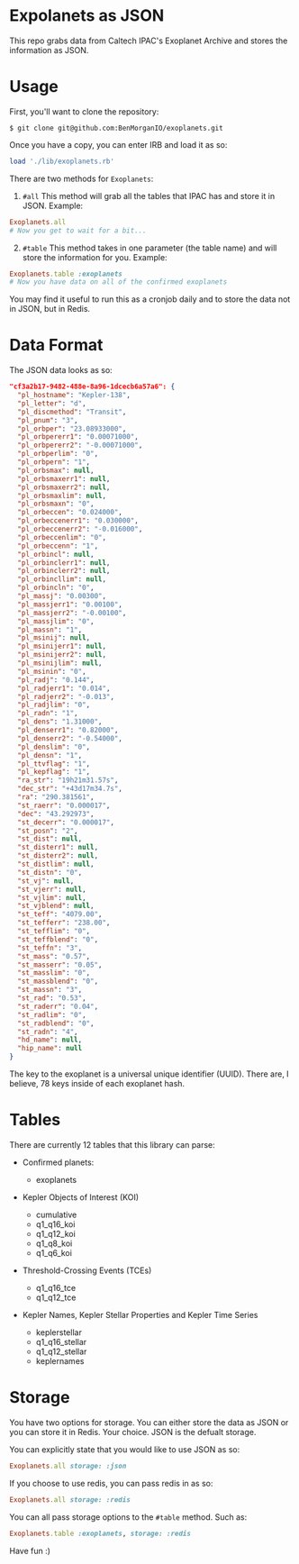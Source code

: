 # Expolanets as JSON

This repo grabs data from Caltech IPAC's Exoplanet Archive and stores the information as JSON.

# Usage

First, you'll want to clone the repository:

```shell
$ git clone git@github.com:BenMorganIO/exoplanets.git
```

Once you have a copy, you can enter IRB and load it as so:

```ruby
load './lib/exoplanets.rb'
```

There are two methods for `Exoplanets`:

1. `#all`
  This method will grab all the tables that IPAC has and store it in JSON. Example:

  ```ruby
  Exoplanets.all
  # Now you get to wait for a bit...
  ```
2. `#table`
  This method takes in one parameter (the table name) and will store the information for you. Example:

  ```ruby
  Exoplanets.table :exoplanets
  # Now you have data on all of the confirmed exoplanets
  ```

You may find it useful to run this as a cronjob daily and to store the data not in JSON, but in Redis.

# Data Format

The JSON data looks as so:

```json
"cf3a2b17-9482-488e-8a96-1dcecb6a57a6": {
  "pl_hostname": "Kepler-138",
  "pl_letter": "d",
  "pl_discmethod": "Transit",
  "pl_pnum": "3",
  "pl_orbper": "23.08933000",
  "pl_orbpererr1": "0.00071000",
  "pl_orbpererr2": "-0.00071000",
  "pl_orbperlim": "0",
  "pl_orbpern": "1",
  "pl_orbsmax": null,
  "pl_orbsmaxerr1": null,
  "pl_orbsmaxerr2": null,
  "pl_orbsmaxlim": null,
  "pl_orbsmaxn": "0",
  "pl_orbeccen": "0.024000",
  "pl_orbeccenerr1": "0.030000",
  "pl_orbeccenerr2": "-0.016000",
  "pl_orbeccenlim": "0",
  "pl_orbeccenn": "1",
  "pl_orbincl": null,
  "pl_orbinclerr1": null,
  "pl_orbinclerr2": null,
  "pl_orbincllim": null,
  "pl_orbincln": "0",
  "pl_massj": "0.00300",
  "pl_massjerr1": "0.00100",
  "pl_massjerr2": "-0.00100",
  "pl_massjlim": "0",
  "pl_massn": "1",
  "pl_msinij": null,
  "pl_msinijerr1": null,
  "pl_msinijerr2": null,
  "pl_msinijlim": null,
  "pl_msinin": "0",
  "pl_radj": "0.144",
  "pl_radjerr1": "0.014",
  "pl_radjerr2": "-0.013",
  "pl_radjlim": "0",
  "pl_radn": "1",
  "pl_dens": "1.31000",
  "pl_denserr1": "0.82000",
  "pl_denserr2": "-0.54000",
  "pl_denslim": "0",
  "pl_densn": "1",
  "pl_ttvflag": "1",
  "pl_kepflag": "1",
  "ra_str": "19h21m31.57s",
  "dec_str": "+43d17m34.7s",
  "ra": "290.381561",
  "st_raerr": "0.000017",
  "dec": "43.292973",
  "st_decerr": "0.000017",
  "st_posn": "2",
  "st_dist": null,
  "st_disterr1": null,
  "st_disterr2": null,
  "st_distlim": null,
  "st_distn": "0",
  "st_vj": null,
  "st_vjerr": null,
  "st_vjlim": null,
  "st_vjblend": null,
  "st_teff": "4079.00",
  "st_tefferr": "238.00",
  "st_tefflim": "0",
  "st_teffblend": "0",
  "st_teffn": "3",
  "st_mass": "0.57",
  "st_masserr": "0.05",
  "st_masslim": "0",
  "st_massblend": "0",
  "st_massn": "3",
  "st_rad": "0.53",
  "st_raderr": "0.04",
  "st_radlim": "0",
  "st_radblend": "0",
  "st_radn": "4",
  "hd_name": null,
  "hip_name": null
}
```

The key to the exoplanet is a universal unique identifier (UUID). There are, I believe, 78 keys inside of each exoplanet hash.

# Tables

There are currently 12 tables that this library can parse:

* Confirmed planets:
  * exoplanets

* Kepler Objects of Interest (KOI)
  * cumulative
  * q1_q16_koi
  * q1_q12_koi
  * q1_q8_koi
  * q1_q6_koi

* Threshold-Crossing Events (TCEs)
  * q1_q16_tce
  * q1_q12_tce

* Kepler Names, Kepler Stellar Properties and Kepler Time Series
  * keplerstellar
  * q1_q16_stellar
  * q1_q12_stellar
  * keplernames

# Storage

You have two options for storage. You can either store the data as JSON or you can store it in Redis. Your choice. JSON is the defualt storage.

You can explicitly state that you would like to use JSON as so:
```ruby
Exoplanets.all storage: :json
```

If you choose to use redis, you can pass redis in as so:
```ruby
Exoplanets.all storage: :redis
```

You can all pass storage options to the `#table` method. Such as:
```ruby
Exoplanets.table :exoplanets, storage: :redis
```

Have fun :)
